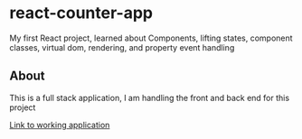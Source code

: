 # react-counter-app
My first React project, learned about Components, lifting states, component classes, virtual dom, rendering, and property event handling

## About

This is a full stack application, I am handling the front and back end for this project

[Link to working application](http://blakewright.net)
